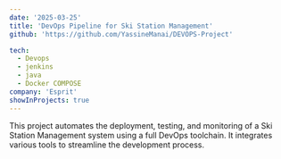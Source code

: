 ```yaml
---
date: '2025-03-25'
title: 'DevOps Pipeline for Ski Station Management'
github: 'https://github.com/YassineManai/DEVOPS-Project'

tech:
  - Devops
  - jenkins
  - java
  - Docker COMPOSE
company: 'Esprit'
showInProjects: true
---
```


This project automates the deployment, testing, and monitoring of a Ski Station Management system using a full DevOps toolchain. It integrates various tools to streamline the development process.